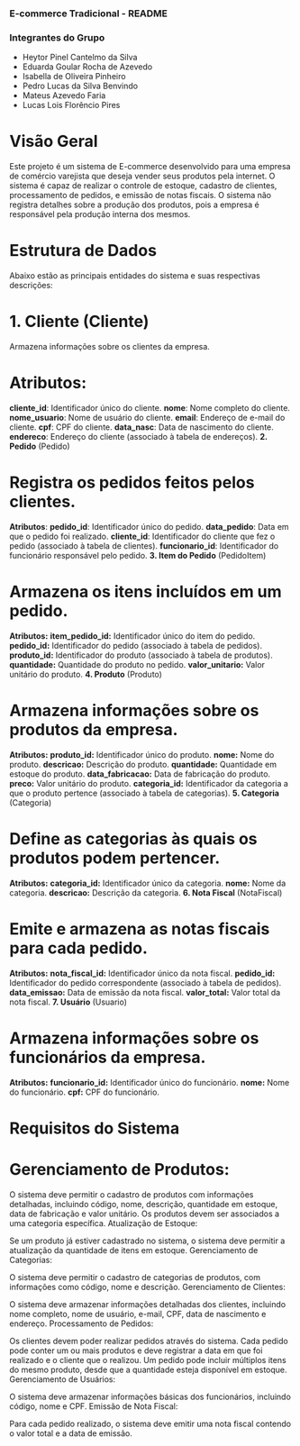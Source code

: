 
### E-commerce Tradicional - README

### Integrantes do Grupo
- Heytor Pinel Cantelmo da Silva
- Eduarda Goular Rocha de Azevedo
- Isabella de Oliveira Pinheiro
- Pedro Lucas da Silva Benvindo
- Mateus Azevedo Faria
- Lucas Lois Florêncio Pires

#       Visão Geral
Este projeto é um sistema de E-commerce desenvolvido para uma empresa de comércio varejista que deseja vender seus produtos pela internet. O sistema é capaz de realizar o controle de estoque, cadastro de clientes, processamento de pedidos, e emissão de notas fiscais. O sistema não registra detalhes sobre a produção dos produtos, pois a empresa é responsável pela produção interna dos mesmos.

#       Estrutura de Dados
Abaixo estão as principais entidades do sistema e suas respectivas descrições:

#       1. Cliente (Cliente)
Armazena informações sobre os clientes da empresa.

#       Atributos:
**cliente_id**: Identificador único do cliente.
**nome**: Nome completo do cliente.
**nome_usuario**: Nome de usuário do cliente.
**email**: Endereço de e-mail do cliente.
**cpf**: CPF do cliente.
**data_nasc**: Data de nascimento do cliente.
**endereco**: Endereço do cliente (associado à tabela de endereços).
**2. Pedido** (Pedido)
#       Registra os pedidos feitos pelos clientes.

**Atributos**:
**pedido_id**: Identificador único do pedido.
**data_pedido**: Data em que o pedido foi realizado.
**cliente_id**: Identificador do cliente que fez o pedido (associado à tabela de clientes).
**funcionario_id**: Identificador do funcionário responsável pelo pedido.
**3. Item do Pedido** (PedidoItem)
#       Armazena os itens incluídos em um pedido.

**Atributos:**
**item_pedido_id:** Identificador único do item do pedido.
**pedido_id:** Identificador do pedido (associado à tabela de pedidos).
**produto_id:** Identificador do produto (associado à tabela de produtos).
**quantidade:** Quantidade do produto no pedido.
**valor_unitario:** Valor unitário do produto.
**4. Produto** (Produto)
#       Armazena informações sobre os produtos da empresa.

**Atributos:**
**produto_id:** Identificador único do produto.
**nome:** Nome do produto.
**descricao:** Descrição do produto.
**quantidade:** Quantidade em estoque do produto.
**data_fabricacao:** Data de fabricação do produto.
**preco:** Valor unitário do produto.
**categoria_id:** Identificador da categoria a que o produto pertence (associado à tabela de categorias).
**5. Categoria** (Categoria)
#       Define as categorias às quais os produtos podem pertencer.

**Atributos:**
**categoria_id:** Identificador único da categoria.
**nome:** Nome da categoria.
**descricao:** Descrição da categoria.
**6. Nota Fiscal** (NotaFiscal)
#       Emite e armazena as notas fiscais para cada pedido.

**Atributos:**
**nota_fiscal_id:** Identificador único da nota fiscal.
**pedido_id:** Identificador do pedido correspondente (associado à tabela de pedidos).
**data_emissao:** Data de emissão da nota fiscal.
**valor_total:** Valor total da nota fiscal.
**7. Usuário** (Usuario)
#       Armazena informações sobre os funcionários da empresa.

**Atributos:**
**funcionario_id:** Identificador único do funcionário.
**nome:** Nome do funcionário.
**cpf:** CPF do funcionário.

#   Requisitos do Sistema
#   Gerenciamento de Produtos:

O sistema deve permitir o cadastro de produtos com informações detalhadas, incluindo código, nome, descrição, quantidade em estoque, data de fabricação e valor unitário.
Os produtos devem ser associados a uma categoria específica.
Atualização de Estoque:

Se um produto já estiver cadastrado no sistema, o sistema deve permitir a atualização da quantidade de itens em estoque.
Gerenciamento de Categorias:

O sistema deve permitir o cadastro de categorias de produtos, com informações como código, nome e descrição.
Gerenciamento de Clientes:

O sistema deve armazenar informações detalhadas dos clientes, incluindo nome completo, nome de usuário, e-mail, CPF, data de nascimento e endereço.
Processamento de Pedidos:

Os clientes devem poder realizar pedidos através do sistema.
Cada pedido pode conter um ou mais produtos e deve registrar a data em que foi realizado e o cliente que o realizou.
Um pedido pode incluir múltiplos itens do mesmo produto, desde que a quantidade esteja disponível em estoque.
Gerenciamento de Usuários:

O sistema deve armazenar informações básicas dos funcionários, incluindo código, nome e CPF.
Emissão de Nota Fiscal:

Para cada pedido realizado, o sistema deve emitir uma nota fiscal contendo o valor total e a data de emissão.